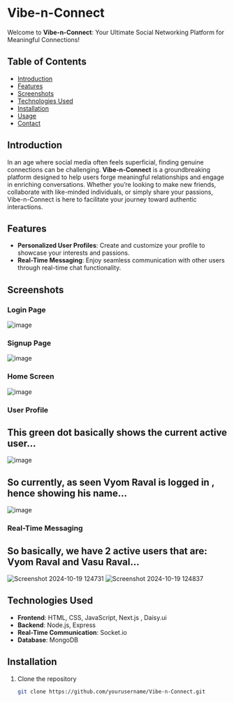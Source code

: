 # Vibe-n-Connect

Welcome to **Vibe-n-Connect**: Your Ultimate Social Networking Platform for Meaningful Connections!

## Table of Contents

- [Introduction](#introduction)
- [Features](#features)
- [Screenshots](#screenshots)
- [Technologies Used](#technologies-used)
- [Installation](#installation)
- [Usage](#usage)
- [Contact](#contact)

## Introduction

In an age where social media often feels superficial, finding genuine connections can be challenging. **Vibe-n-Connect** is a groundbreaking platform designed to help users forge meaningful relationships and engage in enriching conversations. Whether you’re looking to make new friends, collaborate with like-minded individuals, or simply share your passions, Vibe-n-Connect is here to facilitate your journey toward authentic interactions.

## Features

- **Personalized User Profiles**: Create and customize your profile to showcase your interests and passions.
- **Real-Time Messaging**: Enjoy seamless communication with other users through real-time chat functionality.


## Screenshots

### Login Page
![image](https://github.com/user-attachments/assets/356a6ef5-9e0f-472a-933f-c1e5f25838a5)

### Signup Page
![image](https://github.com/user-attachments/assets/64f8a9c9-8cd8-4c79-b844-641bb7d851d9)

### Home Screen
![image](https://github.com/user-attachments/assets/8fb087c8-c1c9-467d-a2ad-19472d5b84c1)

### User Profile
## This green dot basically shows the current active user...
![image](https://github.com/user-attachments/assets/a752883b-ef12-41bf-86e5-584ae4ca3aea)
## So currently, as seen Vyom Raval is logged in , hence showing his name...
![image](https://github.com/user-attachments/assets/02f3a8f0-4fa5-4013-87df-01edcafd5876)

### Real-Time Messaging
## So basically, we have 2 active users that are: Vyom Raval and Vasu Raval...
![Screenshot 2024-10-19 124731](https://github.com/user-attachments/assets/0938b981-3e39-418e-9fe5-bcd028475e96)
![Screenshot 2024-10-19 124837](https://github.com/user-attachments/assets/18f6aa15-b456-4a7a-b39f-fd2325956956)



## Technologies Used

- **Frontend**: HTML, CSS, JavaScript, Next.js , Daisy.ui
- **Backend**: Node.js, Express
- **Real-Time Communication**: Socket.io
- **Database**: MongoDB 

## Installation

1. Clone the repository
   ```sh
   git clone https://github.com/yourusername/Vibe-n-Connect.git
  
